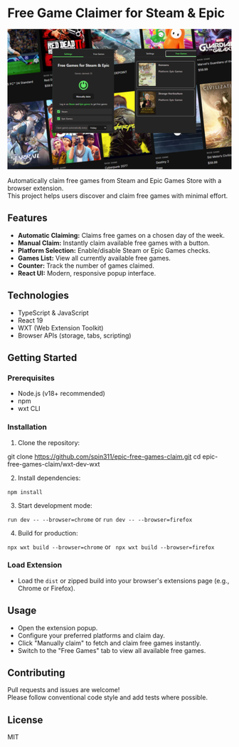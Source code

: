 # Free Game Claimer for Steam & Epic

![claimer-promo-img](/imgs/claimer-promo-img.png)

Automatically claim free games from Steam and Epic Games Store with a browser extension.  
This project helps users discover and claim free games with minimal effort.

## Features

- **Automatic Claiming:** Claims free games on a chosen day of the week.
- **Manual Claim:** Instantly claim available free games with a button.
- **Platform Selection:** Enable/disable Steam or Epic Games checks.
- **Games List:** View all currently available free games.
- **Counter:** Track the number of games claimed.
- **React UI:** Modern, responsive popup interface.

## Technologies

- TypeScript & JavaScript
- React 19
- WXT (Web Extension Toolkit)
- Browser APIs (storage, tabs, scripting)

## Getting Started

### Prerequisites

- Node.js (v18+ recommended)
- npm
- wxt CLI

### Installation

1. Clone the repository:

git clone https://github.com/spin311/epic-free-games-claim.git cd epic-free-games-claim/wxt-dev-wxt

2. Install dependencies:
   
`npm install`

3. Start development mode:

`run dev -- --browser=chrome` or `run dev -- --browser=firefox`

4. Build for production:

`npx wxt build --browser=chrome` or ` npx wxt build --browser=firefox` 

### Load Extension

- Load the `dist` or zipped build into your browser's extensions page (e.g., Chrome or Firefox).

## Usage

- Open the extension popup.
- Configure your preferred platforms and claim day.
- Click "Manually claim" to fetch and claim free games instantly.
- Switch to the "Free Games" tab to view all available free games.

## Contributing

Pull requests and issues are welcome!  
Please follow conventional code style and add tests where possible.

## License

MIT



